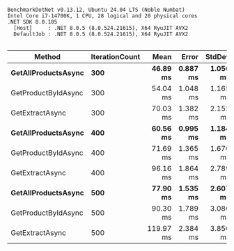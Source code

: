 ```

BenchmarkDotNet v0.13.12, Ubuntu 24.04 LTS (Noble Numbat)
Intel Core i7-14700K, 1 CPU, 28 logical and 20 physical cores
.NET SDK 8.0.105
  [Host]     : .NET 8.0.5 (8.0.524.21615), X64 RyuJIT AVX2
  DefaultJob : .NET 8.0.5 (8.0.524.21615), X64 RyuJIT AVX2


```
| Method              | IterationCount | Mean      | Error    | StdDev   |
|-------------------- |--------------- |----------:|---------:|---------:|
| **GetAllProductsAsync** | **300**            |  **46.89 ms** | **0.887 ms** | **1.056 ms** |
| GetProductByIdAsync | 300            |  54.04 ms | 1.048 ms | 1.165 ms |
| GetExtractAsync     | 300            |  70.03 ms | 1.382 ms | 2.152 ms |
| **GetAllProductsAsync** | **400**            |  **60.56 ms** | **0.995 ms** | **1.184 ms** |
| GetProductByIdAsync | 400            |  71.69 ms | 1.365 ms | 1.676 ms |
| GetExtractAsync     | 400            |  96.16 ms | 1.864 ms | 2.789 ms |
| **GetAllProductsAsync** | **500**            |  **77.90 ms** | **1.535 ms** | **2.607 ms** |
| GetProductByIdAsync | 500            |  90.30 ms | 1.789 ms | 3.086 ms |
| GetExtractAsync     | 500            | 119.97 ms | 2.384 ms | 3.850 ms |
